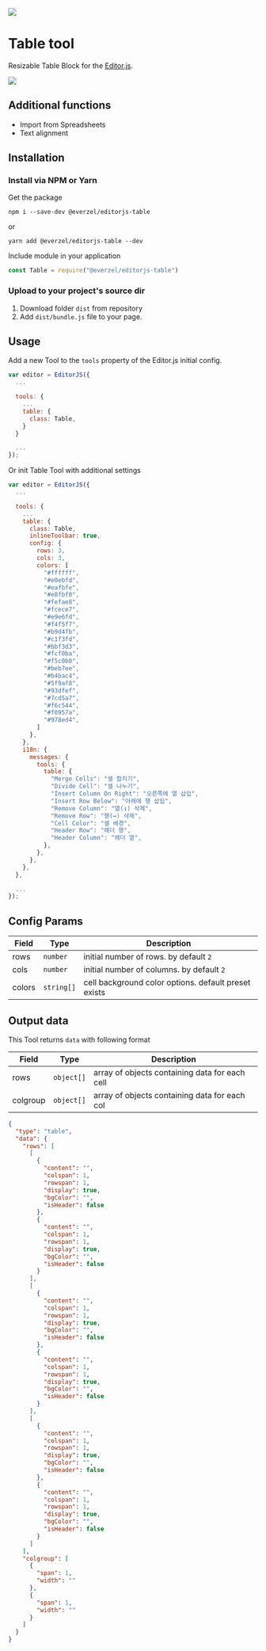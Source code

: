 ![](https://badgen.net/badge/Editor.js/v2.0/blue)

# Table tool

Resizable Table Block for the [Editor.js](https://editorjs.io).

![](https://user-images.githubusercontent.com/108341074/213103362-1f730708-94b8-4504-8c0f-84ce52c410af.png)

## Additional functions

- Import from Spreadsheets
- Text alignment

## Installation

### Install via NPM or Yarn

Get the package

```shell
npm i --save-dev @everzel/editorjs-table
```

or

```shell
yarn add @everzel/editorjs-table --dev
```

Include module in your application

```javascript
const Table = require("@everzel/editorjs-table")
```

### Upload to your project's source dir

1. Download folder `dist` from repository
2. Add `dist/bundle.js` file to your page.

## Usage

Add a new Tool to the `tools` property of the Editor.js initial config.

```javascript
var editor = EditorJS({
  ...

  tools: {
    ...
    table: {
      class: Table,
    }
  }

  ...
});
```

Or init Table Tool with additional settings

```javascript
var editor = EditorJS({
  ...

  tools: {
    ...
    table: {
      class: Table,
      inlineToolbar: true,
      config: {
        rows: 3,
        cols: 3,
        colors: [
          "#ffffff",
          "#e0ebfd",
          "#eafbfe",
          "#e8fbf0",
          "#fefae8",
          "#fcece7",
          "#e9e6fd",
          "#f4f5f7",
          "#b9d4fb",
          "#c1f3fd",
          "#bbf3d3",
          "#fcf0ba",
          "#f5c0b0",
          "#beb7ee",
          "#b4bac4",
          "#5f9af8",
          "#93dfef",
          "#7cd5a7",
          "#f6c544",
          "#f0957a",
          "#978ed4",
        ]
      },
    },
    i18n: {
      messages: {
        tools: {
          table: {
            "Merge Cells": "셀 합치기",
            "Divide Cell": "셀 나누기",
            "Insert Column On Right": "오른쪽에 열 삽입",
            "Insert Row Below": "아래에 행 삽입",
            "Remove Column": "열(↕) 삭제",
            "Remove Row": "행(↔) 삭제",
            "Cell Color": "셀 배경",
            "Header Row": "헤더 행",
            "Header Column": "헤더 열",
          },
        },
      },
    },
  },

  ...
});
```

## Config Params

| Field  | Type       | Description                                          |
| ------ | ---------- | ---------------------------------------------------- |
| rows   | `number`   | initial number of rows. by default `2`               |
| cols   | `number`   | initial number of columns. by default `2`            |
| colors | `string[]` | cell background color options. default preset exists |

## Output data

This Tool returns `data` with following format

| Field    | Type       | Description                                    |
| -------- | ---------- | ---------------------------------------------- |
| rows     | `object[]` | array of objects containing data for each cell |
| colgroup | `object[]` | array of objects containing data for each col  |

```json
{
  "type": "table",
  "data": {
    "rows": [
      [
        {
          "content": "",
          "colspan": 1,
          "rowspan": 1,
          "display": true,
          "bgColor": "",
          "isHeader": false
        },
        {
          "content": "",
          "colspan": 1,
          "rowspan": 1,
          "display": true,
          "bgColor": "",
          "isHeader": false
        }
      ],
      [
        {
          "content": "",
          "colspan": 1,
          "rowspan": 1,
          "display": true,
          "bgColor": "",
          "isHeader": false
        },
        {
          "content": "",
          "colspan": 1,
          "rowspan": 1,
          "display": true,
          "bgColor": "",
          "isHeader": false
        }
      ],
      [
        {
          "content": "",
          "colspan": 1,
          "rowspan": 1,
          "display": true,
          "bgColor": "",
          "isHeader": false
        },
        {
          "content": "",
          "colspan": 1,
          "rowspan": 1,
          "display": true,
          "bgColor": "",
          "isHeader": false
        }
      ]
    ],
    "colgroup": [
      {
        "span": 1,
        "width": ""
      },
      {
        "span": 1,
        "width": ""
      }
    ]
  }
}
```
